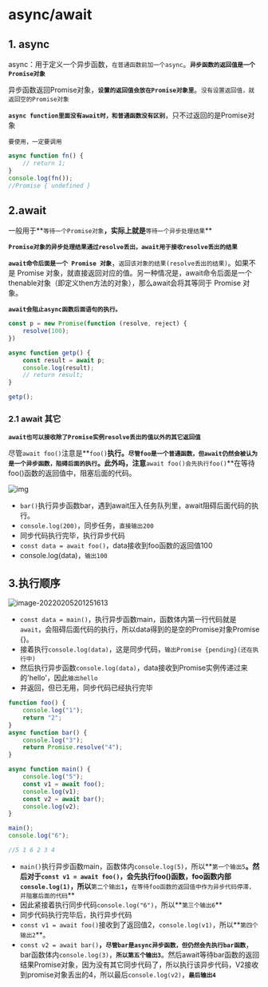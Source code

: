 # async/await

## 1. async

async：用于定义一个异步函数，`在普通函数前加一个async`。**`异步函数的返回值是一个Promise对象`**

异步函数返回Promise对象，**`设置的返回值会放在Promise对象里`**。`没有设置返回值，就返回空的Promise对象`

**`async function里面没有await时，和普通函数没有区别`**，只不过返回的是Promise对象

`要使用，一定要调用`

``` javascript
async function fn() {
    // return 1;
}
console.log(fn());
//Promise { undefined }
```

## 2.**await**

一般用于**`等待一个Promise对象`**，实际上就是**`等待一个异步处理结果`**

**`Promise对象的异步处理结果通过resolve丢出，await用于接收resolve丢出的结果`**

**`await命令后面是一个 Promise 对象`**，`返回该对象的结果(resolve丢出的结果)`。如果不是 Promise 对象，就直接返回对应的值。另一种情况是，await命令后面是一个thenable对象（即定义then方法的对象），那么await会将其等同于 Promise 对象。

**`await会阻止async函数后面语句的执行。`**

``` javascript
const p = new Promise(function (resolve, reject) {
    resolve(100);
})

async function getp() {
    const result = await p;
    console.log(result);
    // return result;
}

getp();
```

### 2.1 await 其它

**`await也可以接收除了Promise实例resolve丢出的值以外的其它返回值`**

尽管`await foo()`注意是**`foo()`**执行。`尽管foo是一个普通函数，但await仍然会被认为是一个异步函数，阻碍后面的执行`。此外吗，注意**`await foo()会先执行foo()`**在等待foo()函数的返回值中，阻塞后面的代码。

![img](https://api2.mubu.com/v3/document_image/26c476de-d862-4849-bfe4-33cc567d89b7-10071129.jpg)

- `bar()`执行异步函数bar，遇到await压入任务队列里，await阻碍后面代码的执行。
- `console.log(200)`，同步任务，`直接输出200`
- 同步代码执行完毕，执行异步代码
- `const data = await foo()`，data接收到foo函数的返回值100
- console.log(data)，`输出100`

## 3.执行顺序

![image-20220205201251613](C:\Users\zayn\AppData\Roaming\Typora\typora-user-images\image-20220205201251613.png)

- `const data = main()`，执行异步函数main，函数体内第一行代码就是`await`，会阻碍后面代码的执行，所以data得到的是空的Promise对象Promise {}。
- 接着执行`console.log(data)`，这是同步代码，`输出Promise {pending}(还在执行中)`
- 然后执行异步函数`console.log(data)`，data接收到Promise实例传递过来的'hello'，因此`输出hello`
- 并返回，但已无用，同步代码已经执行完毕



``` javascript
function foo() {
    console.log("1");
    return "2";
}
async function bar() {
    console.log("3");
    return Promise.resolve("4");
}

async function main() {
    console.log("5");
    const v1 = await foo();
    console.log(v1);
    const v2 = await bar();
    console.log(v2);
}

main();
console.log("6");

//5 1 6 2 3 4
```

- `main()`执行异步函数main，函数体内`console.log(5)`，所以**`第一个输出5`**。然后对于`const v1 = await foo()`，会先执行foo()函数，foo函数内部`console.log(1)`，所以**`第二个输出1`**，**`在等待foo函数的返回值中作为异步代码停滞，并阻塞后面的代码`**
- 因此紧接着执行同步代码`console.log("6")`，所以**`第三个输出6`**
- 同步代码执行完毕后，执行异步代码
- `const v1 = await foo()`接收到了返回值2，`console.log(v1)`，所以**`第四个输出2`**。
- `const v2 = await bar()`**，`尽管bar是async异步函数，但仍然会先执行bar函数`**，bar函数体内`console.log(3)`，**`所以第五个输出3`**。然后await等待bar函数的返回结果Promise对象，因为没有其它同步代码了，所以执行该异步代码，V2接收到promise对象丢出的4，所以最后`console.log(v2)`，**`最后输出4`**